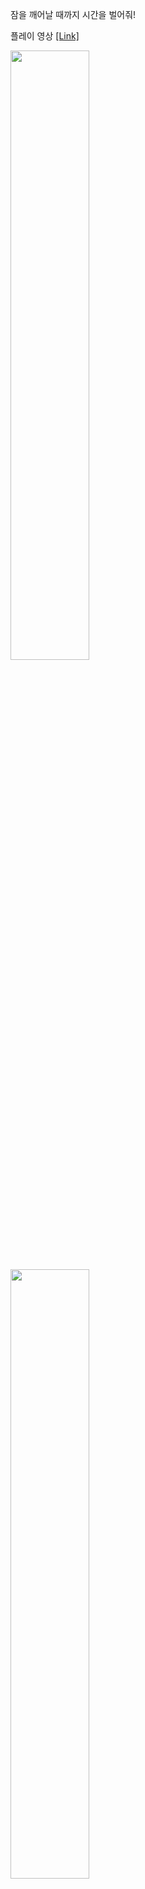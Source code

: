 잠을 깨어날 때까지 시간을 벌어줘!

플레이 영상 [[Link]](https://youtu.be/cIw4dLCMQ5k)

<img width="50%" src="https://github.com/SandyLee-00/DirectX2D_ChunSik/assets/42234609/a0aebc69-a0e1-48d9-a2ff-d5fdb61ac963"/>

<img width="50%" src="https://github.com/SandyLee-00/DirectX2D_ChunSik/assets/42234609/caf6b479-5703-4360-9a80-ffe66316c77d"/>

<img width="50%" src="https://github.com/SandyLee-00/DirectX2D_ChunSik/assets/42234609/0a4b8e11-8cbe-4f2b-bf06-5671405a4b70"/>
